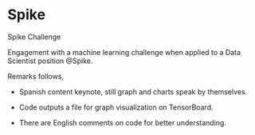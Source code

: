 # Spike

Spike Challenge

Engagement with a machine learning challenge when applied to a Data Scientist position @Spike.

Remarks follows,

- Spanish content keynote, still graph and charts speak by themselves.

- Code outputs a file for graph visualization on TensorBoard.

- There are English comments on code for better understanding.

